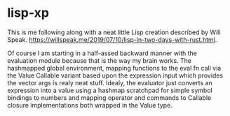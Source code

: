 # lisp-xp

This is me following along with a neat little Lisp creation described by Will Speak. https://willspeak.me/2019/07/10/lisp-in-two-days-with-rust.html.

Of course I am starting in a half-assed backward manner with the evaluation module because that is the way my brain works.  The hashmapped global environment, mapping functions to the eval fn call via the Value Callable variant based upon the expression input which provides the vector args is realy neat stuff.  Idealy,  the evaluator just converts an expression into a value using a hashmap scratchpad for simple symbol bindings to numbers and mapping operator and commands to Callable  closure implementations both wrapped in the Value type.